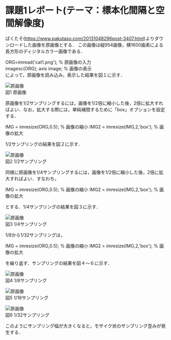 # 課題1レポート(テーマ：標本化間隔と空間解像度)

ぱくたそ(<https://www.pakutaso.com/20131048296post-3407.html>)よりダウンロードした画像を原画像とする．
この画像は縦954画像，横1600画素による長方形のディジタルカラー画像である．

ORG=imread('cat1.png'); % 原画像の入力  
imagesc(ORG); axis image; % 画像の表示  
によって，原画像を読み込み，表示した結果を図１に示す．

![原画像](https://)  
図1 原画像

原画像を1/2サンプリングするには，画像を1/2倍に縮小した後，2倍に拡大すればよい．なお，拡大する際には，単純補間するために「box」オプションを設定する．

IMG = imresize(ORG,0.5); % 画像の縮小
IMG2 = imresize(IMG,2,'box'); % 画像の拡大

1/2サンプリングの結果を図２に示す．

![原画像](https://)  
図2 1/2サンプリング

同様に原画像を1/4サンプリングするには，画像を1/2倍に縮小した後，2倍に拡大すればよい．すなわち，

IMG = imresize(ORG,0.5); % 画像の縮小
IMG2 = imresize(IMG,2,'box'); % 画像の拡大

とする．1/4サンプリングの結果を図３に示す．

![原画像](https://)  
図3 1/4サンプリング

1/8から1/32サンプリングは，

IMG = imresize(ORG,0.5); % 画像の縮小
IMG2 = imresize(IMG,2,'box'); % 画像の拡大

を繰り返す．サンプリングの結果を図４～６に示す．

![原画像](https://)  
図4 1/8サンプリング

![原画像](https://)  
図5 1/16サンプリング

![原画像](https://)  
図6 1/32サンプリング

このようにサンプリング幅が大きくなると，モザイク状のサンプリング歪みが発生する．
